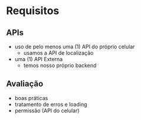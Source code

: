 # Requisitos

## APIs

- uso de pelo menos uma (1) API do próprio celular
  - usamos a API de localização
- uma (1) API Externa
  - temos nosso próprio backend

## Avaliação

- boas práticas
- tratamento de erros e loading
- permissão (API do celular)


